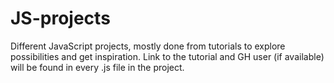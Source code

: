 # JS-projects
Different JavaScript projects, mostly done from tutorials to explore possibilities and get inspiration. Link to the tutorial and GH user (if available) will be found in every .js file in the project.
